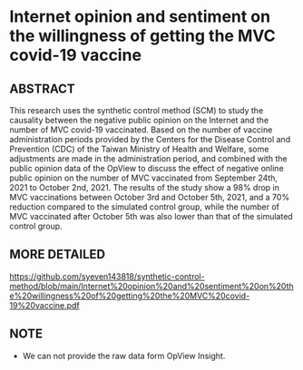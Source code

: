 # Internet opinion and sentiment on the willingness of getting the MVC covid-19 vaccine

## ABSTRACT
This research uses the synthetic control method (SCM) to study the causality between the negative public opinion on the Internet and the  number of MVC covid-19 vaccinated. Based on the number of vaccine administration periods provided by the Centers for the Disease Control and Prevention (CDC) of the Taiwan Ministry of Health and Welfare, some adjustments are made in the administration period, and combined with the public opinion data of the OpView to discuss the effect of negative online public opinion on the number of MVC vaccinated from September 24th, 2021 to October 2nd, 2021. The results of the study show a 98% drop in MVC vaccinations between October 3rd and October 5th, 2021, and a 70% reduction compared to the simulated control group, while the number of MVC vaccinated after October 5th was also lower than that of the simulated control group.

## MORE DETAILED
https://github.com/syeven143818/synthetic-control-method/blob/main/Internet%20opinion%20and%20sentiment%20on%20the%20willingness%20of%20getting%20the%20MVC%20covid-19%20vaccine.pdf

## NOTE
* We can not provide the raw data form OpView Insight.
